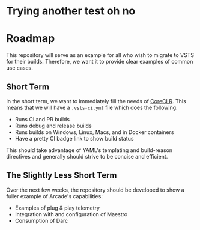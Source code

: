 # Trying another test oh no

# Roadmap

This repository will serve as an example for all who wish to migrate to VSTS for their builds. Therefore, we want it to provide clear examples of common use cases.

## Short Term
In the short term, we want to immediately fill the needs of [CoreCLR](https://github.com/dotnet/coreclr). This means that we will have a `.vsts-ci.yml` file which does the following:

* Runs CI and PR builds
* Runs debug and release builds
* Runs builds on Windows, Linux, Macs, and in Docker containers
* Have a pretty CI badge link to show build status

This should take advantage of YAML's templating and build-reason directives and generally should strive to be concise and efficient.

## The Slightly Less Short Term
Over the next few weeks, the repository should be developed to show a fuller example of Arcade's capabilities:

* Examples of plug & play telemetry
* Integration with and configuration of Maestro
* Consumption of Darc